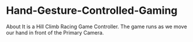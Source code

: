 # Hand-Gesture-Controlled-Gaming
About It is a Hill Climb Racing Game Controller. The game runs as we move our hand in front of the Primary Camera.
